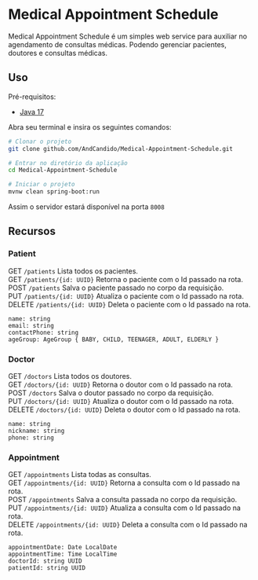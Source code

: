 # Medical Appointment Schedule

Medical Appointment Schedule é um simples web service para auxiliar no agendamento de consultas médicas. Podendo gerenciar pacientes, doutores e consultas médicas.

## Uso
Pré-requisitos:
- [Java 17](https://www.oracle.com/java/technologies/downloads/#java17)

Abra seu terminal e insira os seguintes comandos:

```bash
# Clonar o projeto
git clone github.com/AndCandido/Medical-Appointment-Schedule.git

# Entrar no diretório da aplicação
cd Medical-Appointment-Schedule

# Iniciar o projeto
mvnw clean spring-boot:run
```

Assim o servidor estará disponível na porta ```8008```

## Recursos

### Patient

GET ```/patients``` Lista todos os pacientes.<br/>
GET ```/patients/{id: UUID}``` Retorna o paciente com o Id passado na rota.<br/>
POST ```/patients``` Salva o paciente passado no corpo da requisição.<br/>
PUT ```/patients/{id: UUID}``` Atualiza o paciente com o Id passado na rota.<br/>
DELETE ```/patients/{id: UUID}``` Deleta o paciente com o Id passado na rota.<br/>

```
name: string
email: string
contactPhone: string    
ageGroup: AgeGroup { BABY, CHILD, TEENAGER, ADULT, ELDERLY }
```

### Doctor

GET ```/doctors``` Lista todos os doutores.<br/>
GET ```/doctors/{id: UUID}``` Retorna o doutor com o Id passado na rota.<br/>
POST ```/doctors``` Salva o doutor passado no corpo da requisição.<br/>
PUT ```/doctors/{id: UUID}``` Atualiza o doutor com o Id passado na rota.<br/>
DELETE ```/doctors/{id: UUID}``` Deleta o doutor com o Id passado na rota.<br/>

```
name: string
nickname: string
phone: string
```

### Appointment

GET ```/appointments``` Lista todas as consultas.<br/>
GET ```/appointments/{id: UUID}``` Retorna a consulta com o Id passado na rota.<br/>
POST ```/appointments``` Salva a consulta passada no corpo da requisição.<br/>
PUT ```/appointments/{id: UUID}``` Atualiza a consulta com o Id passado na rota.<br/>
DELETE ```/appointments/{id: UUID}``` Deleta a consulta com o Id passado na rota.<br/>

```
appointmentDate: Date LocalDate
appointmentTime: Time LocalTime
doctorId: string UUID
patientId: string UUID
```

